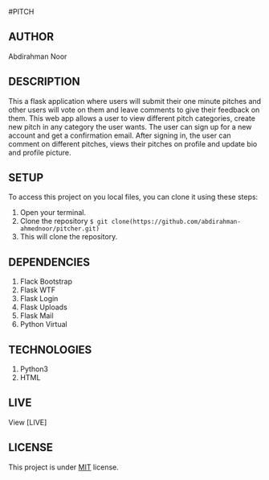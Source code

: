 #PITCH

## AUTHOR
Abdirahman Noor

## DESCRIPTION 
This a flask application where users will submit their one minute pitches and other users will vote on them and leave comments to give their feedback on them. This web app allows a user to view different pitch categories, create new pitch in any category the user wants. The user can sign up for a new account and get a confirmation email. After signing in, the user can comment on different pitches, views their pitches on profile and update bio and profile picture.

## SETUP
To access this project on you local files, you can clone it using these steps:
1. Open your terminal.
2. Clone the repository `$ git clone(https://github.com/abdirahman-ahmednoor/pitcher.git)`
3. This will clone the repository.

## DEPENDENCIES
1. Flack Bootstrap 
2. Flask WTF
4. Flask Login
5. Flask Uploads
6. Flask Mail
7. Python Virtual

## TECHNOLOGIES
1. Python3 
2. HTML

## LIVE
View [LIVE]

## LICENSE
This project is under [MIT](License) license.
